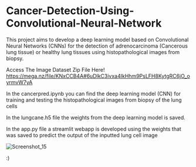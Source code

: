 # Cancer-Detection-Using-Convolutional-Neural-Network

This project aims to develop a deep learning model based on Convolutional Neural Networks (CNNs) for 
the detection of adrenocarcinoma (Cancerous lung tissue) or healthy lung tissues using histopathological images from biopsy. 

Access The Image Dataset Zip File Here!
https://mega.nz/file/KNxCCB4A#6uDlkC3ivxa4IkHhm9PsLFH8KytgRC6jO_oyrmvW7yA

In the cancerpred.ipynb you can find the deep learning model (CNN) for training and testing the histopathological images from biopsy of the lung cells


In the lungcane.h5 file the weights from the deep learning model is saved.

In the app.py file a streamlit webapp is developed using the weights that was saved to predict the output of the inputted lung cell image

![Screenshot_15](https://user-images.githubusercontent.com/76099682/235700258-805c2ab6-ecfc-447b-9800-cc7ef7e27c70.png)

:)
